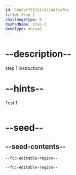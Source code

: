 ```yaml
---
id: 68e6aff5325410118e76e7be
title: Step 1
challengeType: 0
dashedName: step-1
demoType: onLoad
---
```


# --description--

step 1 instructions

# --hints--

Test 1

```js

```

# --seed--

## --seed-contents--

```html
--fcc-editable-region--

--fcc-editable-region--
```
